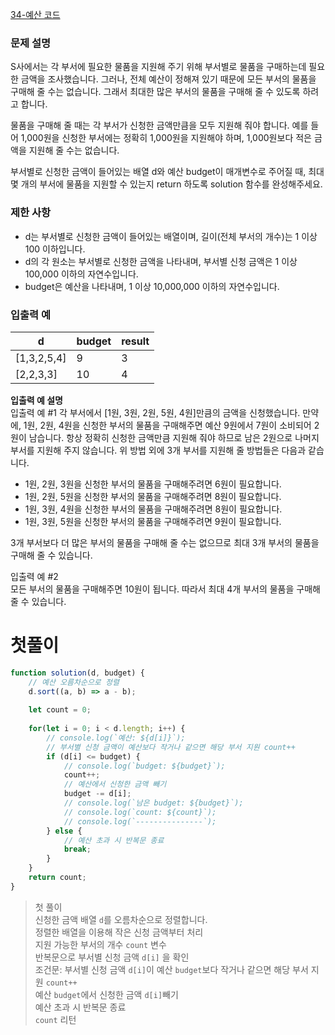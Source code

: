 [34-예산 코드](../codes/34예산.js)  

### 문제 설명
S사에서는 각 부서에 필요한 물품을 지원해 주기 위해 부서별로 물품을 구매하는데 필요한 금액을 조사했습니다. 그러나, 전체 예산이 정해져 있기 때문에 모든 부서의 물품을 구매해 줄 수는 없습니다. 그래서 최대한 많은 부서의 물품을 구매해 줄 수 있도록 하려고 합니다.  

물품을 구매해 줄 때는 각 부서가 신청한 금액만큼을 모두 지원해 줘야 합니다. 예를 들어 1,000원을 신청한 부서에는 정확히 1,000원을 지원해야 하며, 1,000원보다 적은 금액을 지원해 줄 수는 없습니다.  

부서별로 신청한 금액이 들어있는 배열 d와 예산 budget이 매개변수로 주어질 때, 최대 몇 개의 부서에 물품을 지원할 수 있는지 return 하도록 solution 함수를 완성해주세요.  

### 제한 사항  
- d는 부서별로 신청한 금액이 들어있는 배열이며, 길이(전체 부서의 개수)는 1 이상 100 이하입니다.  
- d의 각 원소는 부서별로 신청한 금액을 나타내며, 부서별 신청 금액은 1 이상 100,000 이하의 자연수입니다.    
- budget은 예산을 나타내며, 1 이상 10,000,000 이하의 자연수입니다.    


### 입출력 예   
| d | budget | result | 
| --- | --- |  --- |  
| [1,3,2,5,4] | 9 |  3 |  
| [2,2,3,3] | 10 |  4 |  

**입출력 예 설명**  
입출력 예 #1
각 부서에서 [1원, 3원, 2원, 5원, 4원]만큼의 금액을 신청했습니다. 만약에, 1원, 2원, 4원을 신청한 부서의 물품을 구매해주면 예산 9원에서 7원이 소비되어 2원이 남습니다. 항상 정확히 신청한 금액만큼 지원해 줘야 하므로 남은 2원으로 나머지 부서를 지원해 주지 않습니다. 위 방법 외에 3개 부서를 지원해 줄 방법들은 다음과 같습니다.  
- 1원, 2원, 3원을 신청한 부서의 물품을 구매해주려면 6원이 필요합니다.
- 1원, 2원, 5원을 신청한 부서의 물품을 구매해주려면 8원이 필요합니다.
- 1원, 3원, 4원을 신청한 부서의 물품을 구매해주려면 8원이 필요합니다.
- 1원, 3원, 5원을 신청한 부서의 물품을 구매해주려면 9원이 필요합니다.   
  
3개 부서보다 더 많은 부서의 물품을 구매해 줄 수는 없으므로 최대 3개 부서의 물품을 구매해 줄 수 있습니다.  

입출력 예 #2  
모든 부서의 물품을 구매해주면 10원이 됩니다. 따라서 최대 4개 부서의 물품을 구매해 줄 수 있습니다.  

# 첫풀이  
```jsx
function solution(d, budget) {
    // 예산 오름차순으로 정렬
    d.sort((a, b) => a - b);
    
    let count = 0;
    
    for(let i = 0; i < d.length; i++) {
        // console.log(`예산: ${d[i]}`);
        // 부서별 신청 금액이 예산보다 작거나 같으면 해당 부서 지원 count++
        if (d[i] <= budget) {
            // console.log(`budget: ${budget}`);
            count++;
            // 예산에서 신청한 금액 빼기
            budget -= d[i];
            // console.log(`남은 budget: ${budget}`);
            // console.log(`count: ${count}`);
            // console.log(`---------------`);
        } else {
            // 예산 초과 시 반복문 종료
            break;
        }
    }
    return count;
}
```
> 첫 풀이  
> 신청한 금액 배열 `d`를 오름차순으로 정렬합니다.   
> 정렬한 배열을 이용해 작은 신청 금액부터 처리  
> 지원 가능한 부서의 개수 `count` 변수  
> 반복문으로 부서별 신청 금액 `d[i]` 을 확인  
> 조건문: 부서별 신청 금액  `d[i]`이 예산 `budget`보다 작거나 같으면 해당 부서 지원 `count++`   
> 예산 `budget`에서 신청한 금액 `d[i]`빼기  
> 예산 초과 시 반복문 종료  
> `count` 리턴  



